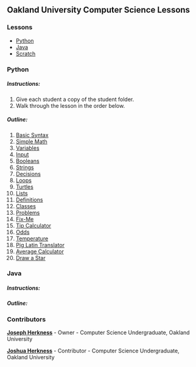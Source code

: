 ## Oakland University Computer Science Lessons

### Lessons

- [Python](https://github.com/jpherkness/Oakland-University-Outreach/tree/master/Python)
- [Java](https://github.com/jpherkness/Oakland-University-Outreach/tree/master/Java)
- [Scratch](https://github.com/jpherkness/Oakland-University-Outreach/tree/master/Scratch)

### Python

##### Instructions:
1. Give each student a copy of the student folder.
2. Walk through the lesson in the order below.

##### Outline:

1. [Basic Syntax](https://github.com/jpherkness/Oakland-University-Outreach/blob/master/Python/Instructor/01_basic_syntax.py)
2. [Simple Math](https://github.com/jpherkness/Oakland-University-Outreach/blob/master/Python/Instructor/02_simple_math.py)
3. [Variables](https://github.com/jpherkness/Oakland-University-Outreach/blob/master/Python/Instructor/03_variables.py)
4. [Input](https://github.com/jpherkness/Oakland-University-Outreach/blob/master/Python/Instructor/04_input.py)
5. [Booleans](https://github.com/jpherkness/Oakland-University-Outreach/blob/master/Python/Instructor/05_booleans.py)
6. [Strings](https://github.com/jpherkness/Oakland-University-Outreach/blob/master/Python/Instructor/06_strings.py)
7. [Decisions](https://github.com/jpherkness/Oakland-University-Outreach/blob/master/Python/Instructor/07_decisions.py)
8. [Loops](https://github.com/jpherkness/Oakland-University-Outreach/blob/master/Python/Instructor/08_loops.py)
9. [Turtles](https://github.com/jpherkness/Oakland-University-Outreach/blob/master/Python/Instructor/09_turtles.py)
10. [Lists](https://github.com/jpherkness/Oakland-University-Outreach/blob/master/Python/Instructor/10_lists.py)
11. [Definitions](https://github.com/jpherkness/Oakland-University-Outreach/blob/master/Python/Instructor/11_definitions.py)
12. [Classes](https://github.com/jpherkness/Oakland-University-Outreach/blob/master/Python/Instructor/12_classes.py)
13. [Problems](https://github.com/jpherkness/Oakland-University-Outreach/tree/master/Python/Instructor/Problems)
  1. [Fix-Me](https://github.com/jpherkness/Oakland-University-Outreach/tree/master/Python/Instructor/Problems/fix-me.py)
  2. [Tip Calculator](https://github.com/jpherkness/Oakland-University-Outreach/tree/master/Python/Instructor/Problems/tip.py)
  3. [Odds](https://github.com/jpherkness/Oakland-University-Outreach/tree/master/Python/Instructor/Problems/odds.py)
  4. [Temperature](https://github.com/jpherkness/Oakland-University-Outreach/tree/master/Python/Instructor/Problems/temperature.py)
  5. [Pig Latin Translator](https://github.com/jpherkness/Oakland-University-Outreach/tree/master/Python/Instructor/Problems/pig-latin.py)
  6. [Average Calculator](https://github.com/jpherkness/Oakland-University-Outreach/tree/master/Python/Instructor/Problems/average.py)
  7. [Draw a Star](https://github.com/jpherkness/Oakland-University-Outreach/tree/master/Python/Instructor/Problems/draw-star.py)

### Java

##### Instructions:

##### Outline:

### Contributors

**[Joseph Herkness](http://joshherkness.com)** - Owner - Computer Science Undergraduate, Oakland University

**[Joshua Herkness](http://joshherkness.com)** - Contributor - Computer Science Undergraduate, Oakland University
